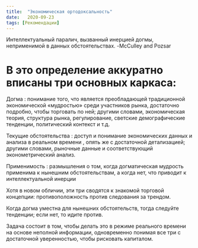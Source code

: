 ```yaml
---
title:  "Экономическая ортодоксальность"
date:   2020-09-23
tags: [Рекомендации]
---
```


Интеллектуальный паралич, вызванный инерцией догмы, неприменимой в данных обстоятельствах. 
-McCulley and Pozsar


# В это определение аккуратно вписаны три основных каркаса:

Догма : понимание того, что является преобладающей традиционной экономической «мудростью» среди участников рынка, достаточно подробно, чтобы торговать по ней; другими словами, экономическая теория, структура рынка, регулирование,
светские демографические тенденции, политический контекст и т.д.

Текущие обстоятельства : доступ и понимание экономических данных и анализа в реальном времени , опять же с достаточной детализацией;
другими словами, рыночные данные и соответствующий эконометрический анализ.

Применимость : размышления о том, когда догматическая мудрость применима к нынешним обстоятельствам, а когда нет, что приводит к интеллектуальной инерции

Хотя в новом обличии, эти три сводятся к знакомой торговой концепции: противоположность против следования за трендом.

Когда догма уместна для нынешних обстоятельств, тогда следуйте тенденции; если нет, то идите против.

Задача состоит в том, чтобы делать это в режиме реального времени на основе неполной информации, 
одновременно понимая все три с достаточной уверенностью, чтобы рисковать капиталом.
